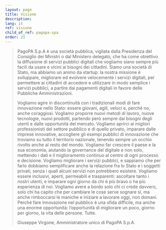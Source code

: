 ```yaml
---
layout: page
title: Visione
description: 
lang: it
ref: visione
child_of_ref: pagopa-spa
order: 21
---
```


<blockquote class="blockquote small">
PagoPA S.p.A è una società pubblica, vigilata dalla Presidenza del Consiglio dei Ministri o dal Ministero delegato, che ha come obiettivo la diffusione di servizi pubblici digitali che vogliamo siano sempre più facili da usare e vicini ai bisogni dei cittadini.
Siamo una società di Stato, ma abbiamo un animo da startup: la nostra missione è sviluppare, migliorare ed evolvere velocemente i servizi digitali, per permettere ai cittadini di accedere e utilizzare in modo semplice i servizi pubblici, a partire dai pagamenti digitali in favore delle Pubbliche Amministrazioni. 

Vogliamo agire in discontinuità con i tradizionali modi di fare innovazione nello Stato: essere giovani, agili, veloci e, perché no, anche coraggiosi. 
Vogliamo proporre nuovi metodi di lavoro, nuove tecnologie, nuovi prodotti, partendo però sempre dai bisogni degli utenti e dalle opportunità del mercato.
Vogliamo aprirci ai migliori professionisti del settore pubblico e di quello privato, imparare dalle imprese innovative, accogliere gli esempi pubblici di innovazione che troviamo su tutto il territorio nazionale, tenendo sempre un occhio rivolto anche al resto del mondo.
Vogliamo far crescere il paese e la sua economia, aiutando la governance del digitale e non solo, mettendo i dati e il miglioramento continuo al centro di ogni processo e decisione.
Vogliamo migliorare i servizi pubblici, e sappiamo che per farlo dobbiamo semplificare anche la relazione fra lo Stato e i soggetti privati, senza i quali alcuni servizi non potrebbero esistere.
Vogliamo essere inclusivi, aperti, permeabili e trasparenti: ascoltare tanto i nostri utenti, e imparare ogni giorno da chi è più bravo o ha più esperienza di noi. 
Vogliamo avere a bordo solo chi ci crede davvero, solo chi ha capito che per cambiare le cose serve sognare sì, ma anche rimboccarsi le maniche e iniziare a lavorare oggi, non domani. 
Perché fare innovazione nel pubblico è una sfida difficile, ma anche una enorme opportunità: l’opportunità di migliorare un poco, giorno per giorno, la vita delle persone. Tutte.
<footer class="blockquote-footer">Giuseppe Virgone, Amministratore unico di PagoPA S.p.A.</footer>
</blockquote>
